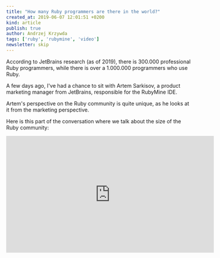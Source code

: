 ```yaml
---
title: "How many Ruby programmers are there in the world?"
created_at: 2019-06-07 12:01:51 +0200
kind: article
publish: true
author: Andrzej Krzywda
tags: ['ruby', 'rubymine', 'video']
newsletter: skip
---
```


According to JetBrains research (as of 2019), there is 300.000 professional Ruby programmers, while there is over a 1.000.000 programmers who use Ruby.

<!-- more -->

A few days ago, I've had a chance to sit with Artem Sarkisov, a product marketing manager from JetBrains, responsible for the RubyMine IDE.

Artem's perspective on the Ruby community is quite unique, as he looks at it from the marketing perspective.

Here is this part of the conversation where we talk about the size of the Ruby community:

<iframe width="560" height="315" src="https://www.youtube.com/embed/XzaGHzTJoe0" frameborder="0" allow="autoplay; encrypted-media" allowfullscreen></iframe>

